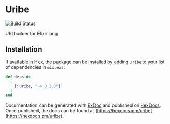 # Uribe

[![Build Status](https://travis-ci.com/IlyaOsotov/uribe.svg?branch=master)](https://travis-ci.com/IlyaOsotov/uribe)

URI builder for Elixir lang

## Installation

If [available in Hex](https://hex.pm/docs/publish), the package can be installed
by adding `uribe` to your list of dependencies in `mix.exs`:

```elixir
def deps do
  [
    {:uribe, "~> 0.1.0"}
  ]
end
```

Documentation can be generated with [ExDoc](https://github.com/elixir-lang/ex_doc)
and published on [HexDocs](https://hexdocs.pm). Once published, the docs can
be found at [https://hexdocs.pm/uribe](https://hexdocs.pm/uribe).

